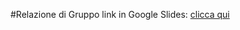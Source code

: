 #Relazione di Gruppo
link in Google Slides: [clicca qui](https://docs.google.com/presentation/d/1a8MHRcElSamPC4Bwb304wKcxjU2h5Nb49pIpwJj9y8Y/edit?usp=sharing)
